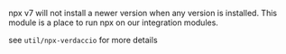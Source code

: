 npx v7 will not install a newer version when any version is installed.
This module is a place to run npx on our integration modules.

see `util/npx-verdaccio` for more details